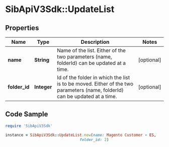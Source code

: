 # SibApiV3Sdk::UpdateList

## Properties

Name | Type | Description | Notes
------------ | ------------- | ------------- | -------------
**name** | **String** | Name of the list. Either of the two parameters (name, folderId) can be updated at a time. | [optional] 
**folder_id** | **Integer** | Id of the folder in which the list is to be moved. Either of the two parameters (name, folderId) can be updated at a time. | [optional] 

## Code Sample

```ruby
require 'SibApiV3Sdk'

instance = SibApiV3Sdk::UpdateList.new(name: Magento Customer - ES,
                                 folder_id: 2)
```


